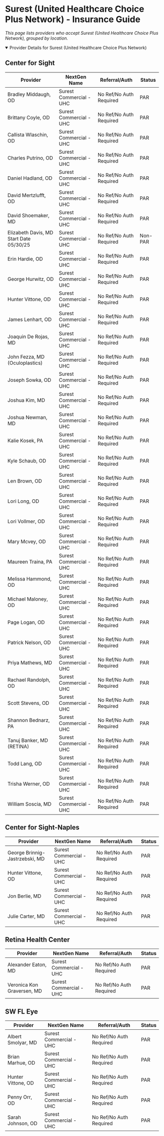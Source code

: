 # Surest (United Healthcare Choice Plus Network) - Insurance Guide

*This page lists providers who accept Surest (United Healthcare Choice Plus Network), grouped by location.*

<details open><summary>Provider Details for Surest (United Healthcare Choice Plus Network)</summary>

## Center for Sight

| Provider | NextGen Name | Referral/Auth | Status |
|----------|-------------|--------------|--------|
| Bradley Middaugh, OD | Surest Commercial - UHC | No Ref/No Auth Required | PAR |
| Brittany Coyle, OD | Surest Commercial - UHC | No Ref/No Auth Required | PAR |
| Callista Wlaschin, OD | Surest Commercial - UHC | No Ref/No Auth Required | PAR |
| Charles Putrino, OD | Surest Commercial - UHC | No Ref/No Auth Required | PAR |
| Daniel Hadland, OD | Surest Commercial - UHC | No Ref/No Auth Required | PAR |
| David Mertzlufft, OD | Surest Commercial - UHC | No Ref/No Auth Required | PAR |
| David Shoemaker, MD | Surest Commercial - UHC | No Ref/No Auth Required | PAR |
| Elizabeth Davis, MD                      Start Date 05/30/25 | Surest Commercial - UHC | No Ref/No Auth Required | Non-PAR |
| Erin Hardie, OD | Surest Commercial - UHC | No Ref/No Auth Required | PAR |
| George Hurwitz, OD | Surest Commercial - UHC | No Ref/No Auth Required | PAR |
| Hunter Vittone, OD | Surest Commercial - UHC | No Ref/No Auth Required | PAR |
| James Lenhart, OD | Surest Commercial - UHC | No Ref/No Auth Required | PAR |
| Joaquin De Rojas, MD | Surest Commercial - UHC | No Ref/No Auth Required | PAR |
| John Fezza, MD (Oculoplastics) | Surest Commercial - UHC | No Ref/No Auth Required | PAR |
| Joseph Sowka, OD | Surest Commercial - UHC | No Ref/No Auth Required | PAR |
| Joshua Kim, MD | Surest Commercial - UHC | No Ref/No Auth Required | PAR |
| Joshua Newman, MD | Surest Commercial - UHC | No Ref/No Auth Required | PAR |
| Kalie Kosek, PA | Surest Commercial - UHC | No Ref/No Auth Required | PAR |
| Kyle Schaub, OD | Surest Commercial - UHC | No Ref/No Auth Required | PAR |
| Len Brown, OD | Surest Commercial - UHC | No Ref/No Auth Required | PAR |
| Lori Long, OD | Surest Commercial - UHC | No Ref/No Auth Required | PAR |
| Lori Vollmer, OD | Surest Commercial - UHC | No Ref/No Auth Required | PAR |
| Mary Mcvey, OD | Surest Commercial - UHC | No Ref/No Auth Required | PAR |
| Maureen Traina, PA | Surest Commercial - UHC | No Ref/No Auth Required | PAR |
| Melissa Hammond, OD | Surest Commercial - UHC | No Ref/No Auth Required | PAR |
| Michael Maloney, OD | Surest Commercial - UHC | No Ref/No Auth Required | PAR |
| Page Logan, OD | Surest Commercial - UHC | No Ref/No Auth Required | PAR |
| Patrick Nelson, OD | Surest Commercial - UHC | No Ref/No Auth Required | PAR |
| Priya Mathews, MD | Surest Commercial - UHC | No Ref/No Auth Required | PAR |
| Rachael Randolph, OD | Surest Commercial - UHC | No Ref/No Auth Required | PAR |
| Scott Stevens, OD | Surest Commercial - UHC | No Ref/No Auth Required | PAR |
| Shannon Bednarz, PA | Surest Commercial - UHC | No Ref/No Auth Required | PAR |
| Tanuj Banker, MD (RETINA) | Surest Commercial - UHC | No Ref/No Auth Required | PAR |
| Todd Lang, OD | Surest Commercial - UHC | No Ref/No Auth Required | PAR |
| Trisha Werner, OD | Surest Commercial - UHC | No Ref/No Auth Required | PAR |
| William Soscia, MD | Surest Commercial - UHC | No Ref/No Auth Required | PAR |

## Center for Sight-Naples

| Provider | NextGen Name | Referral/Auth | Status |
|----------|-------------|--------------|--------|
| George Brinnig-Jastrzebski, MD | Surest Commercial - UHC | No Ref/No Auth Required | PAR |
| Hunter Vittone, OD | Surest Commercial - UHC | No Ref/No Auth Required | PAR |
| Jon Berlie, MD | Surest Commercial - UHC | No Ref/No Auth Required | PAR |
| Julie Carter, MD | Surest Commercial - UHC | No Ref/No Auth Required | PAR |

## Retina Health Center

| Provider | NextGen Name | Referral/Auth | Status |
|----------|-------------|--------------|--------|
| Alexander Eaton, MD | Surest Commercial - UHC | No Ref/No Auth Required | PAR |
| Veronica Kon Graversen, MD | Surest Commercial - UHC | No Ref/No Auth Required | PAR |

## SW FL Eye

| Provider | NextGen Name | Referral/Auth | Status |
|----------|-------------|--------------|--------|
| Albert Smolyar, MD | Surest Commercial - UHC | No Ref/No Auth Required | PAR |
| Brian Marhue, OD | Surest Commercial - UHC | No Ref/No Auth Required | PAR |
| Hunter Vittone, OD | Surest Commercial - UHC | No Ref/No Auth Required | PAR |
| Penny Orr, OD | Surest Commercial - UHC | No Ref/No Auth Required | PAR |
| Sarah Johnson, OD | Surest Commercial - UHC | No Ref/No Auth Required | PAR |

</details>

